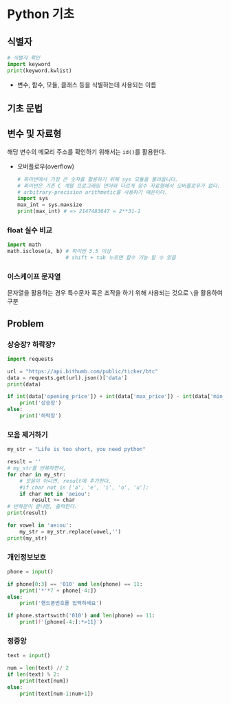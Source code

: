# Python 기초

## 식별자

```python
# 식별자 확인
import keyword
print(keyword.kwlist)
```

* 변수, 함수, 모듈, 클래스 등을 식별하는데 사용되는 이름

## 기초 문법

## 변수 및 자료형

해당 변수의 메모리 주소를 확인하기 위해서는 `id()`를 활용한다.

* 오버플로우(overflow)

  ```python
  # 파이썬에서 가장 큰 숫자를 활용하기 위해 sys 모듈을 불러옵니다.
  # 파이썬은 기존 C 계열 프로그래밍 언어와 다르게 정수 자료형에서 오버플로우가 없다.
  # arbitrary-precision arithmetic를 사용하기 때문이다. 
  import sys
  max_int = sys.maxsize
  print(max_int) # => 2147483647 = 2**31-1
  ```




### float 실수 비교

```python
import math
math.isclose(a, b) # 파이썬 3.5 이상
				   # shift + tab 누르면 함수 기능 알 수 있음
```



### 이스케이프 문자열

문자열을 활용하는 경우 특수문자 혹은 조작을 하기 위해 사용되는 것으로 `\`을 활용하여 구분





## Problem

### 상승장? 하락장?

```python
import requests

url = "https://api.bithumb.com/public/ticker/btc"
data = requests.get(url).json()['data']
print(data)
```

```python
if int(data['opening_price']) + int(data['max_price']) - int(data['min_price']) > int(data['max_price']):
    print('상승장')
else:
    print('하락장')
```



### 모음 제거하기

```python
my_str = "Life is too short, you need python"
```

```python
result = ''
# my_str를 반복하면서,
for char in my_str:
	# 모음이 아니면, result에 추가한다.
	#if char not in ['a', 'e', 'i', 'o', 'u']:
    if char not in 'aeiou':
        result += char
# 반복문이 끝나면, 출력한다.
print(result)
```

```python
for vowel in 'aeiou':
    my_str = my_str.replace(vowel,'')
print(my_str)
```



### 개인정보보호

```python
phone = input()
```

```python
if phone[0:3] == '010' and len(phone) == 11:
    print('*'*7 + phone[-4:])
else:
    print('핸드폰번호를 입력하세요')
```

```python
if phone.startswith('010') and len(phone) == 11:
    print(f'{phone[-4:]:*>11}')
```



### 정중앙

```python
text = input()
```

```python
num = len(text) // 2
if len(text) % 2:
    print(text[num])
else:
    print(text[num-1:num+1])
```
